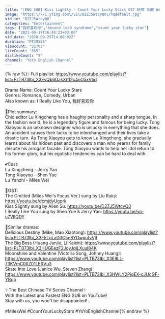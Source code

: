 ```yaml
---
title: "[ENG SUB] Kiss Lightly - Count Your Lucky Stars OST 轻吻 苏醒 Weird Kiss \/ Never Forget"
image: "https:\/\/i.ytimg.com\/vi\/D2ZJ5WtcyQ0\/hqdefault.jpg"
vid_id: "D2ZJ5WtcyQ0"
categories: "Entertainment"
tags: ["我好喜欢你","Second lead syndrome","count your lucky star"]
date: "2021-09-17T16:48:23+03:00"
vid_date: "2020-09-29T14:00:02Z"
duration: "PT3M55S"
viewcount: "31703"
likeCount: "865"
dislikeCount: "9"
channel: "YoYo English Channel"
---
```

{% raw %}✨Full playlist: <a rel="nofollow" target="blank" href="https://www.youtube.com/playlist?list=PLTB73Ibi_X3EvQb6OakXh12c4oO5xVtid">https://www.youtube.com/playlist?list=PLTB73Ibi_X3EvQb6OakXh12c4oO5xVtid</a><br /><br />Drama Name: Count Your Lucky Stars<br />Genres: Romance, Comedy, Urban<br />Also known as: I Really Like You, 我好喜欢你<br /><br />💬Plot summary:<br />Chic editor Lu Xingcheng has a haughty personality and a sharp tongue. In the fashion world, he is a legendary figure and famous for being lucky. Tong Xiaoyou is an unknown designer who is unlucky in everything that she does. An accident causes their lucks to be interchanged and their lives take a drastic turn. As Tong Xiaoyou gets to know Lu Xingcheng, she gradually learns about his hidden past and discovers a man who yearns for family despite his arrogant facade. Tong Xiaoyou wants to help her idol return to his former glory, but his egotistic tendencies can be hard to deal with.<br /><br />💕Cast:<br />Lu Xingcheng - Jerry Yan<br />Tong Xiaoyou - Shen Yue<br />Lu Yanzhi - Miles Wei<br /><br />🎵OST:<br />The Omitted (Miles Wei's Focus Ver.) sung by Liu Ruiqi: <a rel="nofollow" target="blank" href="https://youtu.be/dcmjdyUgprk">https://youtu.be/dcmjdyUgprk</a><br />Kiss Slightly sung by Allen Su: <a rel="nofollow" target="blank" href="https://youtu.be/D2ZJ5WtcyQ0">https://youtu.be/D2ZJ5WtcyQ0</a><br />I Really Like You sung by Shen Yue &amp; Jerry Yan: <a rel="nofollow" target="blank" href="https://youtu.be/vo-u7VIlQDY">https://youtu.be/vo-u7VIlQDY</a><br /><br />🌟Similar dramas:<br />Delicious Destiny (Mike, Mao Xiaotong): <a rel="nofollow" target="blank" href="https://www.youtube.com/playlist?list=PLTB73Ibi_X3F5TnLaD0C5e8YOwpufvVjI">https://www.youtube.com/playlist?list=PLTB73Ibi_X3F5TnLaD0C5e8YOwpufvVjI</a><br />The Big Boss (Huang Junjie, Li Kaixin): <a rel="nofollow" target="blank" href="https://www.youtube.com/playlist?list=PLTB73Ibi_X3HUGEezF2JoyJqjLXuuI84K">https://www.youtube.com/playlist?list=PLTB73Ibi_X3HUGEezF2JoyJqjLXuuI84K</a><br />Moonshine and Valentine (Victoria Song, Johnny Huang): <a rel="nofollow" target="blank" href="https://www.youtube.com/playlist?list=PLTB73Ibi_X3E8LL-73KVmC0XZ01LERVu3">https://www.youtube.com/playlist?list=PLTB73Ibi_X3E8LL-73KVmC0XZ01LERVu3</a><br />Skate Into Love (Janice Wu, Steven Zhang): <a rel="nofollow" target="blank" href="https://www.youtube.com/playlist?list=PLTB73Ibi_X3HWLY2PjqEX-cJUcGF-YBqp">https://www.youtube.com/playlist?list=PLTB73Ibi_X3HWLY2PjqEX-cJUcGF-YBqp</a><br /><br />✨The Best Chinese TV Series Channel✨<br />With the Latest and Fastest ENG SUB on YouTube! <br />Stay with us, you won't be disappointed!<br /><br />#MilesWei #CountYourLuckyStars #YoYoEnglishChannel{% endraw %}
